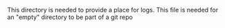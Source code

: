 This directory is needed to provide a place for logs.
This file is needed for an "empty" directory to be part of a git repo
